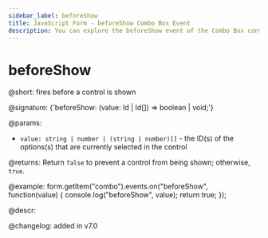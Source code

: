 ```yaml
---
sidebar_label: beforeShow
title: JavaScript Form - beforeShow Combo Box Event 
description: You can explore the beforeShow event of the Combo Box control of Form in the documentation of the DHTMLX JavaScript UI library. Browse developer guides and API reference, try out code examples and live demos, and download a free 30-day evaluation version of DHTMLX Suite.
---
```


# beforeShow

@short: fires before a control is shown

@signature: {'beforeShow: (value: Id | Id[]) => boolean | void;'}

@params:
- `value: string | number | (string | number)[]` - the ID(s) of the options(s) that are currently selected in the control

@returns:
Return `false` to prevent a control from being shown; otherwise, `true`.

@example:
form.getItem("combo").events.on("beforeShow", function(value) {
    console.log("beforeShow", value);
    return true;
});

@descr:

@changelog: added in v7.0
